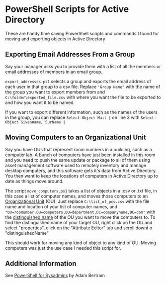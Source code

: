 # PowerShell Scripts for Active Directory
These are handy time saving PowerShell scripts and commands I found for moving and exporting objects in Active Directory

## Exporting Email Addresses From a Group

Say your manager asks you to provide them with a list of all the members or email addresses of members in an email group.

`export_addresses.ps1` selects a group and exports the email address of each user in that group to a csv file. Replace `"Group Name"` with the name of the group you want to export members from and `C:\folder\exported_file.csv` with where you want the file to be exported to and how you want it to be named.

If you want to export different information, such as the names of the users in the group, you can replace `Select-Object Mail |` on line 3 with `Select-Object Givenname, SurName |`

## Moving Computers to an Organizational Unit

Say you have OUs that represent room numbers in a building, such as a computer lab. A bunch of computers have just been installed in this room and you need to push the same update or package to all of them using asset management software used to remotely inventory and manage desktop computers, and this software gets it's data from Active Directory. You then want to keep the locations of computers in Active Directory up to date as things move around.

The script `move_computers.ps1` takes a list of objects in a .csv or .txt file, in this case a list of computer names, and moves those computers to an [Organizational Unit](https://en.wikipedia.org/wiki/Organizational_unit_(computing)) (OU). Just replace `C:\list_of_pcs.csv` with the file name and location of your list of computer names, and `"OU=roomumber,OU=computers,OU=department,DC=companyname,DC=com"` with the [distinguished name](https://learn.microsoft.com/en-us/previous-versions/windows/desktop/ldap/distinguished-names) of the OU you want to move the computers to. To find the distinguished name of your target OU, right click on the OU and select "properties", click on the "Attribute Editor" tab and scroll downt o "distinguishedName"

This should work for moving any kind of object to any kind of OU. Moving computers was just the use case I needed this script for.

## Additional Information

See [PowerShell for Sysadmins](https://nostarch.com/powershellsysadmins) by Adam Bertram
